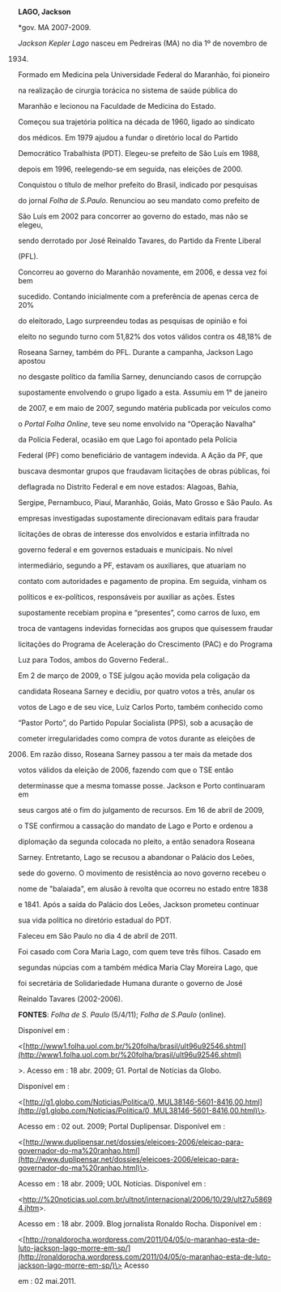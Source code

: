 **LAGO, Jackson**



\*gov. MA 2007-2009.



*Jackson Kepler Lago* nasceu em Pedreiras (MA) no dia 1º de novembro de

1934.



Formado em Medicina pela Universidade Federal do Maranhão, foi pioneiro

na realização de cirurgia torácica no sistema de saúde pública do

Maranhão e lecionou na Faculdade de Medicina do Estado.



Começou sua trajetória política na década de 1960, ligado ao sindicato

dos médicos. Em 1979 ajudou a fundar o diretório local do Partido

Democrático Trabalhista (PDT). Elegeu-se prefeito de São Luís em 1988,

depois em 1996, reelegendo-se em seguida, nas eleições de 2000.

Conquistou o título de melhor prefeito do Brasil, indicado por pesquisas

do jornal *Folha de S.Paulo*. Renunciou ao seu mandato como prefeito de

São Luís em 2002 para concorrer ao governo do estado, mas não se elegeu,

sendo derrotado por José Reinaldo Tavares, do Partido da Frente Liberal

(PFL).



Concorreu ao governo do Maranhão novamente, em 2006, e dessa vez foi bem

sucedido. Contando inicialmente com a preferência de apenas cerca de 20%

do eleitorado, Lago surpreendeu todas as pesquisas de opinião e foi

eleito no segundo turno com 51,82% dos votos válidos contra os 48,18% de

Roseana Sarney, também do PFL. Durante a campanha, Jackson Lago apostou

no desgaste político da família Sarney, denunciando casos de corrupção

supostamente envolvendo o grupo ligado a esta. Assumiu em 1° de janeiro

de 2007, e em maio de 2007, segundo matéria publicada por veículos como

o *Portal Folha Online*, teve seu nome envolvido na “Operação Navalha”

da Polícia Federal, ocasião em que Lago foi apontado pela Polícia

Federal (PF) como beneficiário de vantagem indevida. A Ação da PF, que

buscava desmontar grupos que fraudavam licitações de obras públicas, foi

deflagrada no Distrito Federal e em nove estados: Alagoas, Bahia,

Sergipe, Pernambuco, Piauí, Maranhão, Goiás, Mato Grosso e São Paulo. As

empresas investigadas supostamente direcionavam editais para fraudar

licitações de obras de interesse dos envolvidos e estaria infiltrada no

governo federal e em governos estaduais e municipais. No nível

intermediário, segundo a PF, estavam os auxiliares, que atuariam no

contato com autoridades e pagamento de propina. Em seguida, vinham os

políticos e ex-políticos, responsáveis por auxiliar as ações. Estes

supostamente recebiam propina e “presentes”, como carros de luxo, em

troca de vantagens indevidas fornecidas aos grupos que quisessem fraudar

licitações do Programa de Aceleração do Crescimento (PAC) e do Programa

Luz para Todos, ambos do Governo Federal..



Em 2 de março de 2009, o TSE julgou ação movida pela coligação da

candidata Roseana Sarney e decidiu, por quatro votos a três, anular os

votos de Lago e de seu vice, Luiz Carlos Porto, também conhecido como

“Pastor Porto”, do Partido Popular Socialista (PPS), sob a acusação de

cometer irregularidades como compra de votos durante as eleições de

2006. Em razão disso, Roseana Sarney passou a ter mais da metade dos

votos válidos da eleição de 2006, fazendo com que o TSE então

determinasse que a mesma tomasse posse. Jackson e Porto continuaram em

seus cargos até o fim do julgamento de recursos. Em 16 de abril de 2009,

o TSE confirmou a cassação do mandato de Lago e Porto e ordenou a

diplomação da segunda colocada no pleito, a então senadora Roseana

Sarney. Entretanto, Lago se recusou a abandonar o Palácio dos Leões,

sede do governo. O movimento de resistência ao novo governo recebeu o

nome de "balaiada", em alusão à revolta que ocorreu no estado entre 1838

e 1841. Após a saída do Palácio dos Leões, Jackson prometeu continuar

sua vida política no diretório estadual do PDT.



Faleceu em São Paulo no dia 4 de abril de 2011.



Foi casado com Cora Maria Lago, com quem teve três filhos. Casado em

segundas núpcias com a também médica Maria Clay Moreira Lago, que

foi secretária de Solidariedade Humana durante o governo de José

Reinaldo Tavares (2002-2006).



**FONTES**: *Folha de S. Paulo* (5/4/11); *Folha de S.Paulo* (online).

Disponível em :

\<[http://www1.folha.uol.com.br/%20folha/brasil/ult96u92546.shtml](http://www1.folha.uol.com.br/%20folha/brasil/ult96u92546.shtml)

\>. Acesso em : 18 abr. 2009; G1. Portal de Notícias da Globo.

Disponível em :

\<[http://g1.globo.com/Noticias/Politica/0,,MUL38146-5601-8416,00.html](http://g1.globo.com/Noticias/Politica/0,,MUL38146-5601-8416,00.html)\>.

Acesso em : 02 out. 2009; Portal Duplipensar. Disponível em :

\<[http://www.duplipensar.net/dossies/eleicoes-2006/eleicao-para-governador-do-ma%20ranhao.html](http://www.duplipensar.net/dossies/eleicoes-2006/eleicao-para-governador-do-ma%20ranhao.html)\>.

Acesso em : 18 abr. 2009; UOL Notícias. Disponível em :

\<[http://%20noticias.uol.com.br/ultnot/internacional/2006/10/29/ult27u58694.jhtm](http://%20noticias.uol.com.br/ultnot/internacional/2006/10/29/ult27u58694.jhtm)\>.

Acesso em : 18 abr. 2009. Blog jornalista Ronaldo Rocha. Disponível em :

\<[http://ronaldorocha.wordpress.com/2011/04/05/o-maranhao-esta-de-luto-jackson-lago-morre-em-sp/](http://ronaldorocha.wordpress.com/2011/04/05/o-maranhao-esta-de-luto-jackson-lago-morre-em-sp/)\> Acesso

em : 02 mai.2011.

